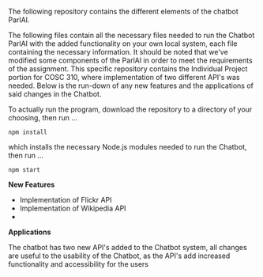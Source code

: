 The following repository contains the different elements of the chatbot ParlAI.

The following files contain all the necessary files needed to run the Chatbot ParlAI with the added functionality on your own local system, each file containing the necessary information. It should be noted that we've modified some components of the ParlAI in order to meet the requirements of the assignment. This specific repository contains the Individual Project portion for COSC 310, where implementation of two different API's was needed. Below is the run-down of any new features and the applications of said changes in the Chatbot.

To actually run the program, download the repository to a directory of your choosing, then run ...

```
npm install
```
which installs the necessary Node.js modules needed to run the Chatbot, then run ...
```
npm start
```
**New Features**

- Implementation of Flickr API
- Implementation of Wikipedia API
- 
**Applications**

The chatbot has two new API's added to the Chatbot system, all changes are useful to the usability of the Chatbot, as the API's add increased functionality and accessibility for the users
